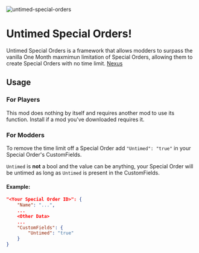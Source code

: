 ![untimed-special-orders](https://i.imgur.com/OOwROeR.png)
# Untimed Special Orders!


Untimed Special Orders is a framework that allows modders to surpass the vanilla One Month maxmimun limitation of Special Orders, allowing them to create Special Orders with no time limit.
[Nexus](https://www.nexusmods.com/stardewvalley/mods/26117)



## Usage

### For Players
This mod does nothing by itself and requires another mod to use its function. Install if a mod you've downloaded requires it.

### For Modders
 To remove the time limit off a Special Order add `"Untimed": "true"` in your Special Order's CustomFields.

`Untimed` is **not** a bool and the value can be anything, your Special Order will be untimed as long as `Untimed` is present in the CustomFields.
#### Example:
```json
"<Your Special Order ID>": {
    "Name": "...",
    ...
    <Other Data>
    ...
    "CustomFields": {
        "Untimed": "true"
    }
}
```
